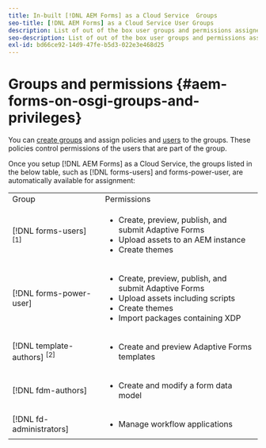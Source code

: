 ```yaml
---
title: In-built [!DNL AEM Forms] as a Cloud Service  Groups 
seo-title: [!DNL AEM Forms] as a Cloud Service User Groups
description: List of out of the box user groups and permissions assigned to each group 
seo-description: List of out of the box user groups and permissions assigned to each group
exl-id: bd66ce92-14d9-47fe-b5d3-022e3e468d25
---
```

# Groups and permissions {#aem-forms-on-osgi-groups-and-privileges}

You can [create groups](https://experienceleague.adobe.com/docs/experience-manager-learn/cloud-service/accessing/aem-users-groups-and-permissions.html#accessing) and assign policies and [users](https://experienceleague.adobe.com/docs/experience-manager-learn/cloud-service/accessing/aem-users-groups-and-permissions.html#accessing) to the groups. These policies control permissions of the users that are part of the group.

Once you setup [!DNL AEM Forms] as a Cloud Service, the groups listed in the below table, such as [!DNL forms-users] and forms-power-user, are automatically available for assignment:

<table>
 <tbody>
  <tr>
   <td>Group</td> 
   <td>Permissions</td> 
  </tr>
  <tr>
   <td>[!DNL forms-users] <sup>[1]</sup></td> 
   <td>
    <ul> 
     <li>Create, preview, publish, and submit Adaptive Forms</li> 
    <!-- <li>Create, preview, and publish interactive communications and document fragments</li> -->
     <li>Upload assets to an AEM instance</li> 
     <li>Create themes</li> 
    </ul> </td> 
  </tr>
  <tr>
   <td>[!DNL forms-power-user]</td> 
   <td>
    <ul> 
     <li>Create, preview, publish, and submit Adaptive Forms</li> 
     <!-- <li>Create, preview, and publish interactive communications and document fragments</li> 
     <li>Create scripts for Adaptive Forms using code editor</li> -->
     <li>Upload assets including scripts</li> 
     <li>Create themes</li> 
     <li>Import packages containing XDP</li> 
    </ul> </td> 
  </tr>
  <!-- <tr>
   <td>forms-submission-reviewers</td> 
   <td>
    <ul> 
     <li>Review submissions</li> 
     <li>Approve or reject submissions</li> 
    </ul> </td> 
  </tr> -->
  <tr>
   <td>[!DNL template-authors] <sup>[2]</sup></td> 
   <td>
    <ul> 
     <li>Create and preview Adaptive Forms <!-- or interactive communications --> templates</li> 
    </ul> </td> 
  </tr>
  <tr>
   <td><p>[!DNL fdm-authors]</p> </td> 
   <td>
    <ul> 
     <li>Create and modify a form data model</li> 
    </ul> </td> 
  </tr>
  <!-- <tr>
   <td>cm-agent-users</td> 
   <td>
    <ul> 
     <li>Access Correspondence Management letters or interactive communications using Agent UI</li> 
    </ul> </td> 
  </tr> --> 
  <!-- <tr>
   <td><p>workflow-editors</p> </td> 
   <td>
    <ul> -->
    <!-- <li>Create an inbox application</li>  -->
    <!-- <li>Create a workflow model</li> 
    </ul> </td> 
  </tr>
  <tr>
   <td>[!DNL workflow-users]</td> 
   <td>
    <ul> 
     <li>Use AEM inbox applications<br /> -->
     <!-- 
     <strong>Note: </strong>You must have cm-agent-users and [!DNL workflow-users] group assignments to access Interactive Communications Agent UI in AEM inbox.</li>  -->
    </ul> </td> 
  </tr>
  <tr>
   <td>[!DNL fd-administrators]</td> 
   <td>
    <ul> 
     <!-- <li>Configure PDF Generator</li> --> 
     <!-- <li>Configure Watched folder</li> -->
     <li>Manage workflow applications</li> 
    </ul> </td> 
  </tr>
 </tbody>
</table>
